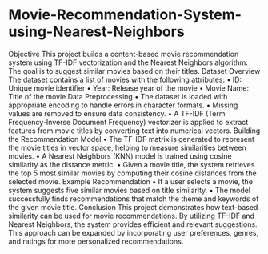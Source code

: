 # Movie-Recommendation-System-using-Nearest-Neighbors
Objective
This project builds a content-based movie recommendation system using TF-IDF vectorization and the Nearest Neighbors algorithm. The goal is to suggest similar movies based on their titles.
Dataset Overview
The dataset contains a list of movies with the following attributes:
•	ID: Unique movie identifier
•	Year: Release year of the movie
•	Movie Name: Title of the movie
Data Preprocessing
•	The dataset is loaded with appropriate encoding to handle errors in character formats.
•	Missing values are removed to ensure data consistency.
•	A TF-IDF (Term Frequency-Inverse Document Frequency) vectorizer is applied to extract features from movie titles by converting text into numerical vectors.
Building the Recommendation Model
•	The TF-IDF matrix is generated to represent the movie titles in vector space, helping to measure similarities between movies.
•	A Nearest Neighbors (KNN) model is trained using cosine similarity as the distance metric.
•	Given a movie title, the system retrieves the top 5 most similar movies by computing their cosine distances from the selected movie.
Example Recommendation
•	If a user selects a movie, the system suggests five similar movies based on title similarity.
•	The model successfully finds recommendations that match the theme and keywords of the given movie title.
Conclusion
This project demonstrates how text-based similarity can be used for movie recommendations. By utilizing TF-IDF and Nearest Neighbors, the system provides efficient and relevant suggestions. This approach can be expanded by incorporating user preferences, genres, and ratings for more personalized recommendations.
